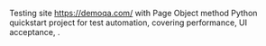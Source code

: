 Testing site https://demoqa.com/
with Page Object method
Python quickstart project for test automation, 
covering performance, UI acceptance, 
. 
